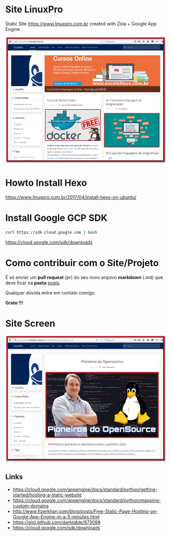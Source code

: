 # Site LinuxPro
Static Site https://www.linuxpro.com.br created with Zola + Google App Engine

![image](https://raw.githubusercontent.com/jniltinho/blog/master/backup/blog/source/images/site_screen.png)

# Howto Install Hexo
https://www.linuxpro.com.br/2017/04/install-hexo-on-ubuntu/

# Install Google GCP SDK

```bash
curl https://sdk.cloud.google.com | bash
```
https://cloud.google.com/sdk/downloads


# Como contribuir com o Site/Projeto
É só enviar um **pull request** (pr) do seu novo arquivo **markdown** (.md) que deve ficar na **pasta** [posts](https://github.com/jniltinho/blog/tree/master/source/_posts).

Qualquer dúvida entre em contato comigo.

**Grato !!!**



# Site Screen
![image](https://raw.githubusercontent.com/jniltinho/blog/master/backup/blog/source/images/site_screen2.png)



## Links

  * https://cloud.google.com/appengine/docs/standard/python/getting-started/hosting-a-static-website
  * https://cloud.google.com/appengine/docs/standard/python/mapping-custom-domains
  * http://www.fizerkhan.com/blog/posts/Free-Static-Page-Hosting-on-Google-App-Engine-in-a-5-minutes.html
  * https://gist.github.com/darktable/873098
  * https://cloud.google.com/sdk/downloads


